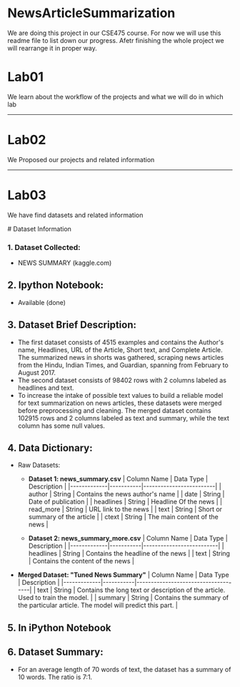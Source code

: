# NewsArticleSummarization
We are doing this project in our CSE475 course. For now we will use this readme file to list down our progress. Afetr finishing the whole project we will rearrange it in proper way.

<h1>Lab01</h1>
<p>We learn about the workflow of the projects and what we will do in which lab</p>
<hr>
<h1>Lab02</h1>
<p>We Proposed our projects and related information</p>
<hr>
<h1>Lab03</h1>
<p>We have find datasets and related information</p>
# Dataset Information

### 1. Dataset Collected:
   - NEWS SUMMARY (kaggle.com)

## 2. Ipython Notebook:
   - Available (done)

## 3. Dataset Brief Description:   
   - The first dataset consists of 4515 examples and contains the Author's name, Headlines, URL of the Article, Short text, and Complete Article. The summarized news in shorts was gathered, scraping news articles from the Hindu, Indian Times, and Guardian, spanning from February to August 2017.
   - The second dataset consists of 98402 rows with 2 columns labeled as headlines and text.
   - To increase the intake of possible text values to build a reliable model for text summarization on news articles, these datasets were merged before preprocessing and cleaning. The merged dataset contains 102915 rows and 2 columns labeled as text and summary, while the text column has some null values.

## 4. Data Dictionary: 
   - Raw Datasets:
     - **Dataset 1: news_summary.csv**
       | Column Name | Data Type | Description             |
       |-------------|-----------|-------------------------|
       | author      | String    | Contains the news author's name  |
       | date        | String    | Date of publication     |
       | headlines   | String    | Headline Of the news    |
       | read_more   | String    | URL link to the news    |
       | text        | String    | Short or summary of the article |
       | ctext       | String    | The main content of the news      |

     - **Dataset 2: news_summary_more.csv**
       | Column Name | Data Type | Description              |
       |-------------|-----------|--------------------------|
       | headlines   | String    | Contains the headline of the news |
       | text        | String    | Contains the content of the news  |

   - **Merged Dataset: "Tuned News Summary"**
     | Column Name | Data Type | Description                         |
     |-------------|-----------|-------------------------------------|
     | text        | String    | Contains the long text or description of the article. Used to train the model. |
     | summary     | String    | Contains the summary of the particular article. The model will predict this part.  |

## 5. In iPython Notebook

## 6. Dataset Summary:
   - For an average length of 70 words of text, the dataset has a summary of 10 words. The ratio is 7:1.




